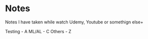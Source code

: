 # Notes

Notes I have taken while watch Udemy, Youtube or somethign else+

Testing - A
ML/AL   - C
Others  - Z